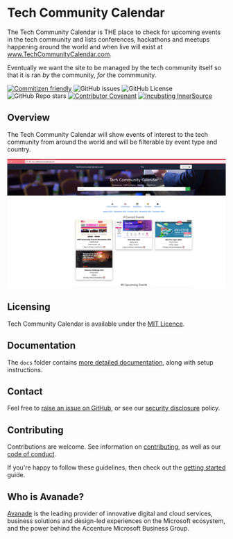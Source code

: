 # Tech Community Calendar
The Tech Community Calendar is THE place to check for upcoming events in the tech community and lists conferences, hackathons and meetups happening around the world and when live will exist at www.TechCommunityCalendar.com.

Eventually we want the site to be managed by the tech community itself so that it is ran *by* the community, *for* the commmunity.

[![Commitizen friendly](https://img.shields.io/badge/commitizen-friendly-brightgreen.svg)](http://commitizen.github.io/cz-cli/)
![GitHub issues](https://img.shields.io/github/issues/Avanade/TechCommunityCalendar)
![GitHub License](https://img.shields.io/badge/License-MIT-yellow.svg)
![GitHub Repo stars](https://img.shields.io/github/stars/Avanade/TechCommunityCalendar)
[![Contributor Covenant](https://img.shields.io/badge/Contributor%20Covenant-2.1-4baaaa.svg)](https://avanade.github.io/code-of-conduct/)
[![Incubating InnerSource](https://img.shields.io/badge/Incubating-Ava--Maturity-%23FF5800?labelColor=yellow)](https://avanade.github.io/code-of-conduct/)


## Overview
The Tech Community Calendar will show events of interest to the tech community from around the world and will be filterable by event type and country.


![Alt text](image.png)

## Licensing
Tech Community Calendar is available under the [MIT Licence](./LICENCE).



## Documentation
The `docs` folder contains [more detailed documentation](./docs/start-here.md), along with setup instructions.



## Contact
Feel free to [raise an issue on GitHub](https://github.com/Avanade/TechCommunityCalendar/issues), or see our [security disclosure](./SECURITY.md) policy.

## Contributing
Contributions are welcome. See information on [contributing](./CONTRIBUTING.md), as well as our [code of conduct](https://avanade.github.io/code-of-conduct/).

If you're happy to follow these guidelines, then check out the [getting started](./docs/start-here.md) guide.



## Who is Avanade?

[Avanade](https://www.avanade.com) is the leading provider of innovative digital and cloud services, business solutions and design-led experiences on the Microsoft ecosystem, and the power behind the Accenture Microsoft Business Group.



